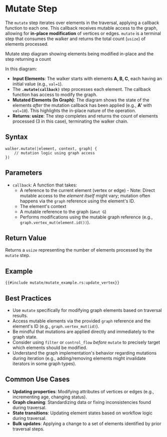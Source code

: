 # Mutate Step

The `mutate` step iterates over elements in the traversal, applying a callback function to each one. This callback receives mutable access to the graph, allowing for **in-place modification** of vertices or edges. `mutate` is a terminal step that consumes the walker and returns the total count (`usize`) of elements processed.

<object type="image/svg+xml" data="mutate/image.svg" title="Mutate Step Diagram">
Mutate step diagram showing elements being modified in-place and the step returning a count
</object>

In this diagram:

- **Input Elements**: The walker starts with elements **A, B, C**, each having an initial value (e.g., `val=1`).
- The **`.mutate(callback)`** step processes each element. The callback function has access to modify the graph.
- **Mutated Elements (In Graph)**: The diagram shows the state of the elements *after* the mutation callback has been applied (e.g., **A'** with `val=10`). This highlights the in-place nature of the operation.
- **Returns: usize**: The step completes and returns the count of elements processed (3 in this case), terminating the walker chain.

## Syntax

```rust,noplayground
walker.mutate(|element, context, graph| {
    // mutation logic using graph access
})
```

## Parameters

- `callback`: A function that takes:
    - A reference to the current element (vertex or edge) - Note: Direct mutable access to the *element itself* might vary; mutation often happens via the `graph` reference using the element's ID.
    - The element's context
    - A mutable reference to the graph (`&mut G`)
    - Performs modifications using the mutable graph reference (e.g., `graph.vertex_mut(element.id())`).

## Return Value

Returns a `usize` representing the number of elements processed by the `mutate` step.

## Example

```rust,noplayground
{{#include mutate/mutate_example.rs:update_vertex}}
```

## Best Practices

- Use `mutate` specifically for modifying graph elements based on traversal results.
- Access mutable elements via the provided `graph` reference and the element's ID (e.g., `graph.vertex_mut(id)`).
- Be mindful that mutations are applied directly and immediately to the graph state.
- Consider using `filter` or `control_flow` *before* `mutate` to precisely target which elements should be modified.
- Understand the graph implementation's behavior regarding mutations during iteration (e.g., adding/removing elements might invalidate iterators in some graph types).

## Common Use Cases

- **Updating properties**: Modifying attributes of vertices or edges (e.g., incrementing age, changing status).
- **Graph cleaning**: Standardizing data or fixing inconsistencies found during traversal.
- **State transitions**: Updating element states based on workflow logic during traversal.
- **Bulk updates**: Applying a change to a set of elements identified by prior traversal steps.
